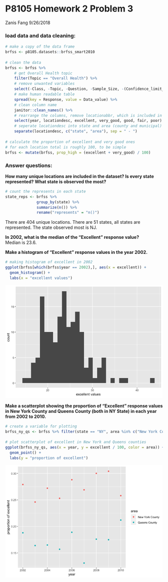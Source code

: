 P8105 Homework 2 Problem 3
================
Zanis Fang
9/26/2018

### load data and data cleaning:

``` r
# make a copy of the data frame
brfss <- p8105.datasets::brfss_smart2010

# clean the data
brfss <- brfss %>% 
    # get Overall Health topic
    filter(Topic == "Overall Health") %>%
    # remove unwanted variables
    select(-Class, -Topic, -Question, -Sample_Size, -(Confidence_limit_Low:GeoLocation)) %>%
    # make human readable table
    spread(key = Response, value = Data_value) %>% 
    # clean column name
    janitor::clean_names() %>% 
    # rearrange the columns, remove locationabbr, which is included in locationdesc
    select(year, locationdesc, excellent, very_good, good, fair, poor) %>%
    # seperate locationdesc into state and area (county and municipal)
    separate(locationdesc, c("state", "area"), sep = " - ")

# calculate the proportion of excellent and very good ones
# for each location total is roughly 100, to be simple
brfss <- mutate(brfss, prop_high = (excellent + very_good) / 100)
```

### Answer questions:

**How many unique locations are included in the dataset? Is every state represented? What state is observed the most?**

``` r
# count the represents in each state
state_reps <- brfss %>% 
              group_by(state) %>%
              summarize(n()) %>%
              rename("represents" = "n()")
```

There are 404 unique locations. There are 51 states, all states are represented. The state observed most is NJ. </br>

**In 2002, what is the median of the “Excellent” response value?** </br> Median is 23.6.

**Make a histogram of “Excellent” response values in the year 2002.**

``` r
# making histogram of excellent in 2002
ggplot(brfss[which(brfss$year == 2002),], aes(x = excellent)) +
  geom_histogram() +
  labs(x = "excellent values")
```

![](p8105_hw2_problem3_files/figure-markdown_github/histogram_excellent_2002-1.png)

**Make a scatterplot showing the proportion of “Excellent” response values in New York County and Queens County (both in NY State) in each year from 2002 to 2010.**

``` r
# create a variable for plotting
brfss_ny_qs <- brfss %>% filter(state == "NY", area %in% c("New York County", "Queens County"))

# plot scatterplot of excellent in New York and Queens counties
ggplot(brfss_ny_qs, aes(x = year, y = excellent / 100, color = area)) + 
  geom_point() +
  labs(y = "proportion of excellent")
```

![](p8105_hw2_problem3_files/figure-markdown_github/scatterplot_excellent_NY_ny_qs-1.png)
